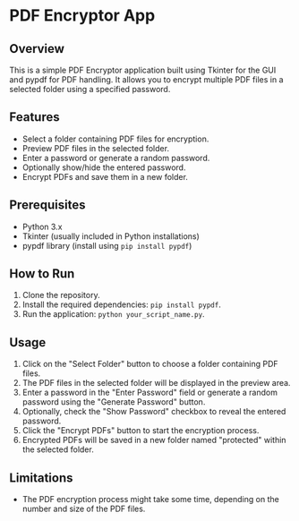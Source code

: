 # PDF Encryptor App

## Overview
This is a simple PDF Encryptor application built using Tkinter for the GUI and pypdf for PDF handling. It allows you to encrypt multiple PDF files in a selected folder using a specified password.

## Features
- Select a folder containing PDF files for encryption.
- Preview PDF files in the selected folder.
- Enter a password or generate a random password.
- Optionally show/hide the entered password.
- Encrypt PDFs and save them in a new folder.

## Prerequisites
- Python 3.x
- Tkinter (usually included in Python installations)
- pypdf library (install using `pip install pypdf`)

## How to Run
1. Clone the repository.
2. Install the required dependencies: `pip install pypdf`.
3. Run the application: `python your_script_name.py`.

## Usage
1. Click on the "Select Folder" button to choose a folder containing PDF files.
2. The PDF files in the selected folder will be displayed in the preview area.
3. Enter a password in the "Enter Password" field or generate a random password using the "Generate Password" button.
4. Optionally, check the "Show Password" checkbox to reveal the entered password.
5. Click the "Encrypt PDFs" button to start the encryption process.
6. Encrypted PDFs will be saved in a new folder named "protected" within the selected folder.

## Limitations
- The PDF encryption process might take some time, depending on the number and size of the PDF files.
